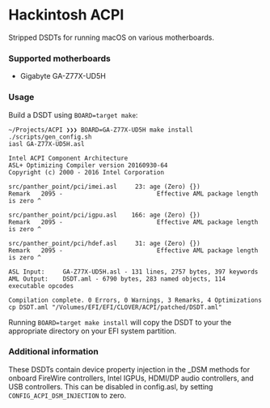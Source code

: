 # Hackintosh ACPI
Stripped DSDTs for running macOS on various motherboards.

### Supported motherboards
 - Gigabyte GA-Z77X-UD5H

### Usage
Build a DSDT using `BOARD=target make`:

```
~/Projects/ACPI ❯❯❯ BOARD=GA-Z77X-UD5H make install
./scripts/gen_config.sh
iasl GA-Z77X-UD5H.asl

Intel ACPI Component Architecture
ASL+ Optimizing Compiler version 20160930-64
Copyright (c) 2000 - 2016 Intel Corporation

src/panther_point/pci/imei.asl     23: age (Zero) {})
Remark   2095 -                          Effective AML package length is zero ^

src/panther_point/pci/igpu.asl    166: age (Zero) {})
Remark   2095 -                          Effective AML package length is zero ^

src/panther_point/pci/hdef.asl     31: age (Zero) {})
Remark   2095 -                          Effective AML package length is zero ^

ASL Input:     GA-Z77X-UD5H.asl - 131 lines, 2757 bytes, 397 keywords
AML Output:    DSDT.aml - 6790 bytes, 283 named objects, 114 executable opcodes

Compilation complete. 0 Errors, 0 Warnings, 3 Remarks, 4 Optimizations
cp DSDT.aml "/Volumes/EFI/EFI/CLOVER/ACPI/patched/DSDT.aml"
```

Running `BOARD=target make install` will copy the DSDT to your the appropriate directory on your EFI system partition.

### Additional information
These DSDTs contain device property injection in the _DSM methods for onboard FireWire controllers, Intel IGPUs, HDMI/DP audio controllers, and USB controllers. This can be disabled in config.asl, by setting `CONFIG_ACPI_DSM_INJECTION` to zero.
